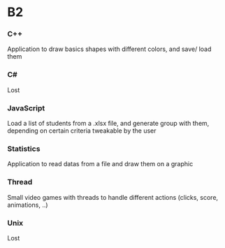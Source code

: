 # B2

### C++

Application to draw basics shapes with different colors, and save/ load them

### C#

Lost

### JavaScript

Load a list of students from a .xlsx file, and generate group with them, depending on certain criteria tweakable by the user

### Statistics

Application to read datas from a file and draw them on a graphic

### Thread

Small video games with threads to handle different actions (clicks, score, animations, ..)

### Unix

Lost
